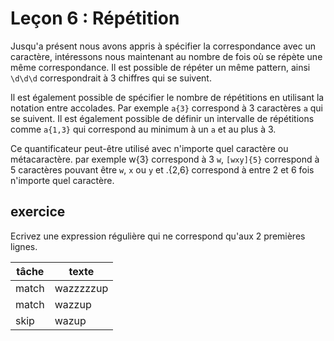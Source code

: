 # Leçon 6 : Répétition

Jusqu'a présent nous avons appris à spécifier la correspondance avec un caractère, intéressons nous maintenant au nombre de fois où se répète une même correspondance. Il est possible de répéter un même pattern, ainsi `\d\d\d` correspondrait à 3 chiffres qui se suivent.

Il est également possible de spécifier le nombre de répétitions en utilisant la notation entre accolades. Par exemple `a{3}` correspond à 3 caractères `a` qui se suivent. Il est également possible de définir un intervalle de répétitions comme `a{1,3}` qui correspond au minimum à un `a` et au plus à 3.

Ce quantificateur peut-être utilisé avec n'importe quel caractère ou métacaractère. par exemple w{3} correspond à 3 `w`, `[wxy]{5}` correspond à 5 caractères pouvant être `w`, `x` ou `y` et .{2,6} correspond à entre 2 et 6 fois n'importe quel caractère.

## exercice

Ecrivez une expression régulière qui ne correspond qu'aux 2 premières lignes.

| tâche | texte     |
| ----- | --------- |
| match | wazzzzzup |
| match | wazzup    |
| skip  | wazup     |
